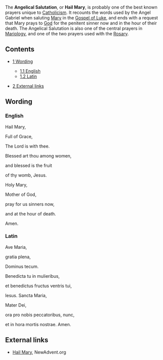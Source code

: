 The **Angelical Salutation**, or **Hail Mary**, is probably one of
the best known prayers unique to
[Catholicism](Catholicism "Catholicism"). It recounts the words
used by the Angel Gabriel when saluting [Mary](Mary "Mary") in the
[Gospel of Luke](Gospel_of_Luke "Gospel of Luke"), and ends with a
request that Mary prays to [God](God "God") for the penitent sinner
now and in the hour of their death. The Angelical Salutation is
also one of the central prayers in
[Mariology](Mariology "Mariology"), and one of the two prayers used
with the
[Rosary](index.php?title=Rosary&action=edit&redlink=1 "Rosary (page does not exist)").

## Contents

-   [1 Wording](#Wording)
    -   [1.1 English](#English)
    -   [1.2 Latin](#Latin)

-   [2 External links](#External_links)

## Wording

### English

Hail Mary,

Full of Grace,

The Lord is with thee.

Blessed art thou among women,

and blessed is the fruit

of thy womb, Jesus.

Holy Mary,

Mother of God,

pray for us sinners now,

and at the hour of death.

Amen.

### Latin

Ave Maria,

gratia plena,

Dominus tecum.

Benedicta tu in mulieribus,

et benedictus fructus ventris tui,

Iesus. Sancta Maria,

Mater Dei,

ora pro nobis peccatoribus, nunc,

et in hora mortis nostrae. Amen.

## External links

-   [Hail Mary](http://www.newadvent.org/cathen/07110b.htm),
    NewAdvent.org



